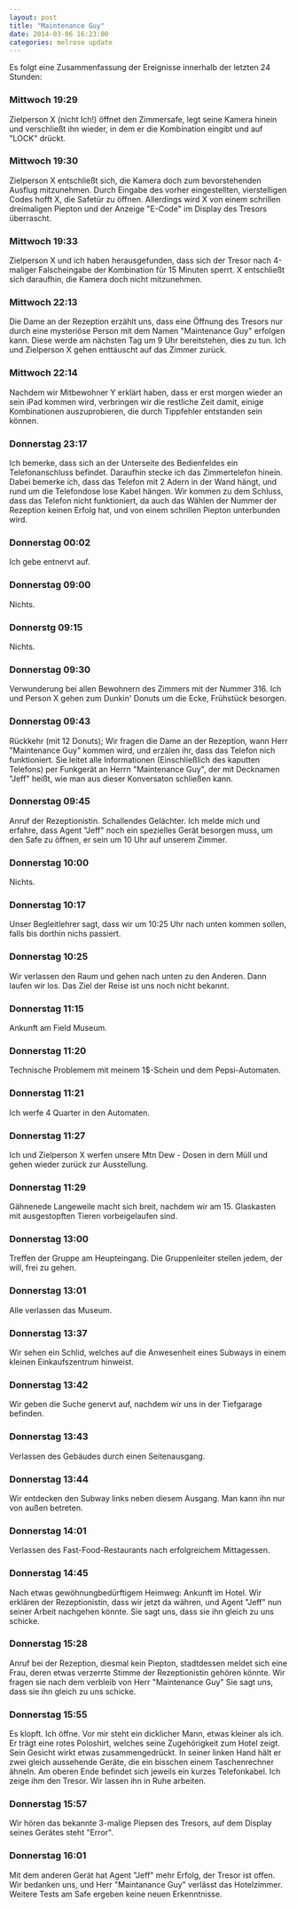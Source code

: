 ```yaml
---
layout: post
title: "Maintenance Guy"
date: 2014-03-06 16:23:00
categories: melrose update
---
```


Es folgt eine Zusammenfassung der Ereignisse innerhalb der letzten 24 Stunden:

### Mittwoch 19:29
Zielperson X (nicht Ich!) öffnet den Zimmersafe, legt seine Kamera hinein und verschließt ihn wieder, in dem er die Kombination eingibt und auf "LOCK" drückt.

### Mittwoch 19:30
Zielperson X entschließt sich, die Kamera doch zum bevorstehenden Ausflug mitzunehmen. Durch Eingabe des vorher eingestellten, vierstelligen Codes hofft X, die Safetür zu öffnen. Allerdings wird X von einem schrillen dreimaligen Piepton und der Anzeige "E-Code" im Display des Tresors überrascht.

### Mittwoch 19:33
Zielperson X und ich haben herausgefunden, dass sich der Tresor nach 4-maliger Falscheingabe der Kombination für 15 Minuten sperrt. X entschließt sich daraufhin, die Kamera doch nicht mitzunehmen.

### Mittwoch 22:13
Die Dame an der Rezeption erzählt uns, dass eine Öffnung des Tresors nur durch eine mysteriöse Person mit dem Namen "Maintenance Guy" erfolgen kann. Diese werde am nächsten Tag um 9 Uhr bereitstehen, dies zu tun. Ich und Zielperson X gehen enttäuscht auf das Zimmer zurück.

### Mittwoch 22:14
Nachdem wir Mitbewohner Y erklärt haben, dass er erst morgen wieder an sein iPad kommen wird, verbringen wir die restliche Zeit damit, einige Kombinationen auszuprobieren, die durch Tippfehler entstanden sein können.

### Donnerstag 23:17
Ich bemerke, dass sich an der Unterseite des Bedienfeldes ein Telefonanschluss befindet. Daraufhin stecke ich das Zimmertelefon hinein. Dabei bemerke ich, dass das Telefon mit 2 Adern in der Wand hängt, und rund um die Telefondose lose Kabel hängen. Wir kommen zu dem Schluss, dass das Telefon nicht funktioniert, da auch das Wählen der Nummer der Rezeption keinen Erfolg hat, und von einem schrillen Piepton unterbunden wird.

### Donnerstag 00:02
Ich gebe entnervt auf.

### Donnerstag 09:00
Nichts.

### Donnerstg 09:15
Nichts.

### Donnerstag 09:30
Verwunderung bei allen Bewohnern des Zimmers mit der Nummer 316. Ich und Person X gehen zum Dunkin' Donuts um die Ecke, Frühstück besorgen.

### Donnerstag 09:43
Rückkehr (mit 12 Donuts); Wir fragen die Dame an der Rezeption, wann Herr "Maintenance Guy" kommen wird, und erzälen ihr, dass das Telefon nich funktioniert. Sie leitet alle Informationen (Einschließlich des kaputten Telefons) per Funkgerät an Herrn "Maintenance Guy", der mit Decknamen "Jeff" heißt, wie man aus dieser Konversaton schließen kann.

### Donnerstag 09:45
Anruf der Rezeptionistin. Schallendes Gelächter. Ich melde mich und erfahre, dass Agent "Jeff" noch ein spezielles Gerät besorgen muss, um den Safe zu öffnen, er sein um 10 Uhr auf unserem Zimmer.

### Donnerstag 10:00
Nichts.

### Donnerstag 10:17
Unser Begleitlehrer sagt, dass wir um 10:25 Uhr nach unten kommen sollen, falls bis dorthin nichs passiert.

### Donnerstag 10:25
Wir verlassen den Raum und gehen nach unten zu den Anderen. Dann laufen wir los. Das Ziel der Reise ist uns noch nicht bekannt.

### Donnerstag 11:15
Ankunft am Field Museum.

### Donnerstag 11:20
Technische Problemem mit meinem 1$-Schein und dem Pepsi-Automaten.

### Donnerstag 11:21
Ich werfe 4 Quarter in den Automaten.

### Donnerstag 11:27
Ich und Zielperson X werfen unsere Mtn Dew - Dosen in dern Müll und gehen wieder zurück zur Ausstellung.

### Donnerstag 11:29
Gähnenede Langeweile macht sich breit, nachdem wir am 15. Glaskasten mit ausgestopften Tieren vorbeigelaufen sind.

### Donnerstag 13:00
Treffen der Gruppe am Heupteingang. Die Gruppenleiter stellen jedem, der will, frei zu gehen.

### Donnerstag 13:01
Alle verlassen das Museum.

### Donnerstag 13:37
Wir sehen ein Schlid, welches auf die Anwesenheit eines Subways in einem kleinen Einkaufszentrum hinweist.

### Donnerstag 13:42
Wir geben die Suche genervt auf, nachdem wir uns in der Tiefgarage befinden.

### Donnerstag 13:43
Verlassen des Gebäudes durch einen Seitenausgang.

### Donnerstag 13:44
Wir entdecken den Subway links neben diesem Ausgang. Man kann ihn nur von außen betreten.

### Donnerstag 14:01
Verlassen des Fast-Food-Restaurants nach erfolgreichem Mittagessen.
### Donnerstag 14:45
Nach etwas gewöhnungbedürftigem Heimweg: Ankunft im Hotel. Wir erklären der Rezeptionistin, dass wir jetzt da währen, und Agent "Jeff" nun seiner Arbeit nachgehen könnte. Sie sagt uns, dass sie ihn gleich zu uns schicke.

### Donnerstag 15:28
Anruf bei der Rezeption, diesmal kein Piepton, stadtdessen meldet sich eine Frau, deren etwas verzerrte Stimme der Rezeptionistin gehören könnte. Wir fragen sie nach dem verbleib von Herr "Maintenance Guy" Sie sagt uns, dass sie ihn gleich zu uns schicke.

### Donnerstag 15:55
Es klopft. Ich öffne. Vor mir steht ein dicklicher Mann, etwas kleiner als ich. Er trägt eine rotes Poloshirt, welches seine Zugehörigkeit zum Hotel zeigt. Sein Gesicht wirkt etwas zusammengedrückt. In seiner linken Hand hält er zwei gleich aussehende Geräte, die ein bisschen einem Taschenrechner ähneln. Am oberen Ende befindet sich jeweils ein kurzes Telefonkabel. Ich zeige ihm den Tresor. Wir lassen ihn in Ruhe arbeiten.

### Donnerstag 15:57
Wir hören das bekannte 3-malige Piepsen des Tresors, auf dem Display seines Gerätes steht "Error".

### Donnerstag 16:01
Mit dem anderen Gerät hat Agent "Jeff" mehr Erfolg, der Tresor ist offen. Wir bedanken uns, und Herr "Maintanance Guy" verlässt das Hotelzimmer. Weitere Tests am Safe ergeben keine neuen Erkenntnisse.